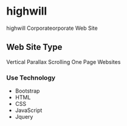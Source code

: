 # highwill
highwill Corporateorporate Web Site

## Web Site Type
Vertical Parallax Scrolling One Page Websites

### Use Technology
- Bootstrap
- HTML
- CSS
- JavaScript
- Jquery
